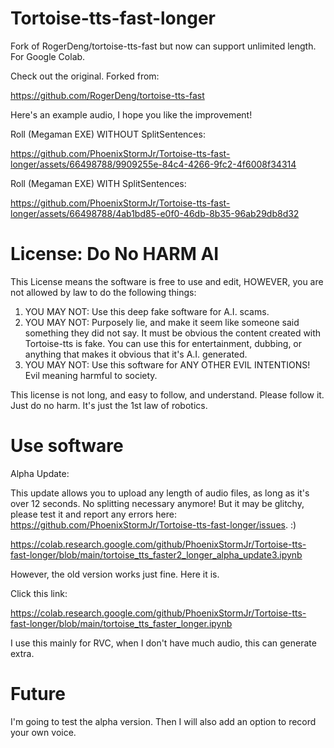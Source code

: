 # Tortoise-tts-fast-longer
Fork of RogerDeng/tortoise-tts-fast but now can support unlimited length. For Google Colab.

Check out the original. Forked from:

https://github.com/RogerDeng/tortoise-tts-fast

Here's an example audio, I hope you like the improvement!

Roll (Megaman EXE) WITHOUT SplitSentences:

https://github.com/PhoenixStormJr/Tortoise-tts-fast-longer/assets/66498788/9909255e-84c4-4266-9fc2-4f6008f34314

Roll (Megaman EXE) WITH SplitSentences:

https://github.com/PhoenixStormJr/Tortoise-tts-fast-longer/assets/66498788/4ab1bd85-e0f0-46db-8b35-96ab29db8d32



# License: Do No HARM AI

This License means the software is free to use and edit, HOWEVER, you are not allowed by law to do the following things:
1. YOU MAY NOT: Use this deep fake software for A.I. scams.
2. YOU MAY NOT: Purposely lie, and make it seem like someone said something they did not say. It must be obvious the content created with Tortoise-tts is fake. You can use this for entertainment, dubbing, or anything that makes it obvious that it's A.I. generated.
3. YOU MAY NOT: Use this software for ANY OTHER EVIL INTENTIONS! Evil meaning harmful to society.

This license is not long, and easy to follow, and understand. Please follow it. Just do no harm. It's just the 1st law of robotics.

# Use software
Alpha Update:

This update allows you to upload any length of audio files, as long as it's over 12 seconds. No splitting necessary anymore! But it may be glitchy, please test it and report any errors here: https://github.com/PhoenixStormJr/Tortoise-tts-fast-longer/issues. :)

https://colab.research.google.com/github/PhoenixStormJr/Tortoise-tts-fast-longer/blob/main/tortoise_tts_faster2_longer_alpha_update3.ipynb

However, the old version works just fine. Here it is.

Click this link:

https://colab.research.google.com/github/PhoenixStormJr/Tortoise-tts-fast-longer/blob/main/tortoise_tts_faster_longer.ipynb

I use this mainly for RVC, when I don't have much audio, this can generate extra.

# Future
I'm going to test the alpha version. Then I will also add an option to record your own voice.
